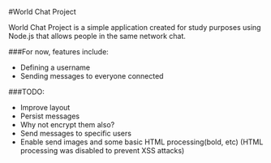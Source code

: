 #World Chat Project

World Chat Project is a simple application created for study purposes using Node.js that allows people in the same network chat.

###For now, features include:
* Defining a username 
* Sending messages to everyone connected

###TODO:
* Improve layout
* Persist messages
* Why not encrypt them also?
* Send messages to specific users
* Enable send images and some basic HTML processing(bold, etc) (HTML processing was disabled to prevent XSS attacks)
